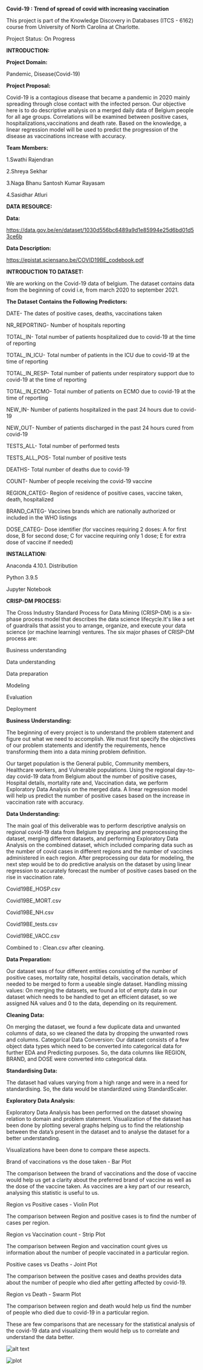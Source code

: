 **Covid-19 :  Trend of spread of covid with increasing vaccination** 

This project is part of the Knowledge Discovery in Databases (ITCS - 6162) course from University of North Carolina at Charlotte.

Project Status: On Progress

**INTRODUCTION:**

**Project Domain:**

Pandemic, Disease(Covid-19)

**Project Proposal:**

Covid-19 is a contagious disease that became a pandemic in 2020 mainly spreading through close contact with the infected person. Our objective here is to do descriptive analysis on a merged daily data of Belgium people for all age groups. Correlations will be examined between positive cases, hospitalizations,vaccinations and death rate. Based on the knowledge, a linear regression model will be used to predict the progression of the disease as vaccinations increase with accuracy.

**Team Members:**

1.Swathi Rajendran

2.Shreya Sekhar

3.Naga Bhanu Santosh Kumar Rayasam

4.Sasidhar Atluri

**DATA RESOURCE:**

**Data:**

https://data.gov.be/en/dataset/1030d556bc6489a9d1e85994e25d6bd01d53ce6b

**Data Description:**

https://epistat.sciensano.be/COVID19BE_codebook.pdf

**INTRODUCTION TO DATASET:**

We are working on the Covid-19 data of belgium. The dataset contains data from the beginning of covid i.e, from march 2020 to september 2021.

**The Dataset Contains the Following Predictors:**

DATE-  The dates of positive cases, deaths, vaccinations taken

NR_REPORTING- Number of hospitals reporting

TOTAL_IN- Total number of patients hospitalized due to covid-19 at the time of reporting

TOTAL_IN_ICU- Total number of patients in the ICU due to covid-19 at the time of reporting

TOTAL_IN_RESP- Total number of patients under respiratory support due to covid-19 at the time of reporting

TOTAL_IN_ECMO- Total number of patients on ECMO due to covid-19 at the time of reporting

NEW_IN- Number of patients hospitalized in the past 24 hours due to covid-19

NEW_OUT- Number of patients discharged in the past 24 hours cured from covid-19

TESTS_ALL- Total number of performed tests

TESTS_ALL_POS- Total number of positive tests

DEATHS- Total number of deaths due to covid-19

COUNT- Number of people receiving the covid-19 vaccine

REGION_CATEG- Region of residence of positive cases, vaccine taken, death, hospitalized

BRAND_CATEG- Vaccines brands which are nationally authorized or included in the WHO listings

DOSE_CATEG- Dose identifier (for vaccines requiring 2 doses: A for first dose, B for second dose; C for vaccine requiring only 1 dose; E for extra dose of vaccine if needed)

**INSTALLATION:**

Anaconda 4.10.1. Distribution

Python 3.9.5 

Jupyter Notebook

**CRISP-DM PROCESS:**

The Cross Industry Standard Process for Data Mining (CRISP-DM) is a six-phase process model that describes the data science lifecycle.It's like a set of guardrails that assist you to arrange, organize, and execute your data science (or machine learning) ventures.
The six major phases of CRISP-DM process are:

Business understanding 

Data understanding 

Data preparation

Modeling 

Evaluation 

Deployment 
 
**Business Understanding:**

The beginning of every project is to understand the problem statement and figure out what we need to accomplish. We must first specify the objectives of our problem statements and identify the requirements, hence transforming them into a data mining problem definition.

Our target population is the General public, Community members, Healthcare workers, and Vulnerable populations. Using the regional day-to-day covid-19 data from Belgium about the number of positive cases, Hospital details, mortality rate and, Vaccination data, we perform Exploratory Data Analysis on the merged data. A linear regression model will help us predict the number of positive cases based on the increase in vaccination rate with accuracy.
 
**Data Understanding:**

The main goal of this deliverable was to perform descriptive analysis on regional covid-19 data from Belgium by preparing and preprocessing the dataset, merging different datasets, and performing Exploratory Data Analysis on the combined dataset, which included comparing data such as the number of covid cases in different regions and the number of vaccines administered in each region. After preprocessing our data for modeling, the next step would be to do predictive analysis on the dataset by using linear regression to accurately forecast the number of positive cases based on the rise in vaccination rate.

Covid19BE_HOSP.csv

Covid19BE_MORT.csv

Covid19BE_NH.csv

Covid19BE_tests.csv

Covid19BE_VACC.csv

Combined to : Clean.csv after cleaning.
 
**Data Preparation:**

Our dataset was of four different entities consisting of the number of positive cases, mortality rate, hospital details, vaccination details, which needed to be merged to form a useable single dataset.
Handling missing values:
On merging the datasets, we found a lot of empty data in our dataset which needs to be handled to get an efficient dataset, so we assigned NA values and 0 to the data, depending on its requirement. 

**Cleaning Data:**

On merging the dataset, we found a few duplicate data and unwanted columns of data, so we cleaned the data by dropping the unwanted rows and columns.
Categorical Data Conversion:
Our dataset consists of a few object data types which need to be converted into categorical data for further EDA and Predicting purposes. So, the data columns like REGION, BRAND, and DOSE were converted into categorical data.

**Standardising Data:**

The dataset had values varying from a high range and were in a need for standardising. So, the data would be standardized using StandardScaler.

**Exploratory Data Analysis:**

Exploratory Data Analysis has been performed on the dataset showing relation to domain and problem statement. Visualization of the dataset has been done by plotting several graphs helping us to find the relationship between the data’s present in the dataset and to analyse the dataset for a better understanding. 

Visualizations have been done to compare these aspects.

Brand of vaccinations vs the dose taken - Bar Plot

The comparison between the brand of vaccinations and the dose of vaccine would help us get a clarity about the preferred brand of vaccine as well as the dose of the vaccine taken. As vaccines are a key part of our research, analysing this statistic is useful to us.

Region vs Positive cases - Violin Plot

The comparison between Region and positive cases is to find the number of cases per region.

Region vs Vaccination count - Strip Plot

The comparison between Region and vaccination count gives us information about the number of people vaccinated in a particular region.

Positive cases vs Deaths - Joint Plot

The comparison between the positive cases and deaths provides data about the number of people who died after getting affected by covid-19.

Region vs Death - Swarm Plot

The comparison between region and death would help us find the number of people who died due to covid-19 in a particular region.

These are few comparisons that are necessary for the statistical analysis of the covid-19 data and visualizing them would help us to correlate and understand the data better.
 

![alt text](https://github.com/KDD-Project-19/predictive_analysis/download.png?raw=true)

![plot](./download.png)


 
 
 
 
 





 
 
 
 
 

 











































 
 
 
 
 
 



 
 








































